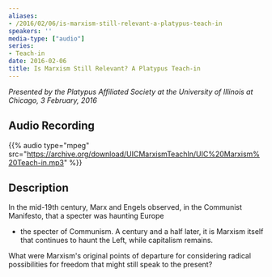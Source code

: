 ```yaml
---
aliases:
- /2016/02/06/is-marxism-still-relevant-a-platypus-teach-in
speakers: ''
media-type: ["audio"]
series:
- Teach-in
date: 2016-02-06
title: Is Marxism Still Relevant? A Platypus Teach-in
---
```


_Presented by the Platypus Affiliated Society at the University of Illinois at Chicago, 3 February, 2016_

## Audio Recording

{{% audio type="mpeg" src="https://archive.org/download/UICMarxismTeachIn/UIC%20Marxism%20Teach-in.mp3" %}}

## Description

In the mid-19th century, Marx and Engels observed, in the Communist Manifesto, that a specter was haunting Europe
 - the specter of Communism. A century and a half later, it is Marxism itself that continues to haunt the Left, while capitalism remains.

What were Marxism's original points of departure for considering radical possibilities for freedom that might still speak to the present?
